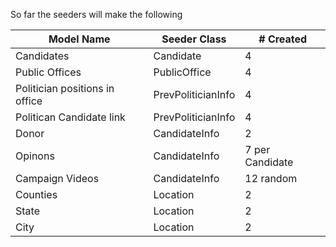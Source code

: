 So far the seeders will make the following

| Model Name      |  Seeder Class |# Created | 
| ----------- | ----------- | ----------- |
| Candidates | Candidate | 4 |
| Public Offices | PublicOffice | 4 |
| Politician positions in office | PrevPoliticianInfo | 4 |
| Politican Candidate link | PrevPoliticianInfo | 4 |
| Donor | CandidateInfo | 2 |
| Opinons | CandidateInfo | 7 per Candidate |
| Campaign Videos | CandidateInfo | 12 random |
| Counties | Location | 2 |
| State | Location | 2 |
| City | Location | 2 |